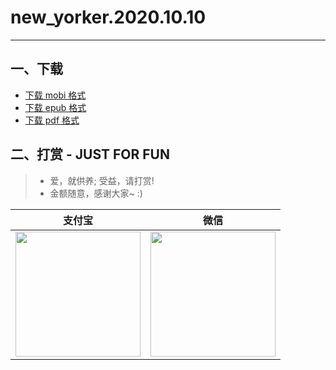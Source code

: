 # new_yorker.2020.10.10
--------------
## 一、下载
* [下载 mobi 格式](https://raw.githubusercontent.com/hehonghui/the-economist-ebooks/master/02_new_yorker/2020.10.10/new_yorker.2020.10.10.mobi) 
* [下载 epub 格式](https://raw.githubusercontent.com/hehonghui/the-economist-ebooks/master/02_new_yorker/2020.10.10/new_yorker.2020.10.10.epub)
* [下载 pdf 格式](https://raw.githubusercontent.com/hehonghui/the-economist-ebooks/master/02_new_yorker/2020.10.10/new_yorker.2020.10.10.pdf)
    
## 二、打赏 - JUST FOR FUN
> * 爱，就供养; 受益，请打赏!
> * 金额随意，感谢大家~ :)
    
|   支付宝   |   微信    |
|------------|-----------|
|<img src="https://img-blog.csdnimg.cn/20200412132734488.JPG?x-oss-process=image/watermark,type_ZmFuZ3poZW5naGVpdGk,shadow_10,text_aHR0cHM6Ly9ibG9nLmNzZG4ubmV0L2Jib3lmZWl5dQ==,size_16,color_FFFFFF,t_70" width="200"/>| <img src="https://img-blog.csdnimg.cn/20200911174255577.jpg?x-oss-process=image/watermark,type_ZmFuZ3poZW5naGVpdGk,shadow_10,text_aHR0cHM6Ly9ibG9nLmNzZG4ubmV0L2Jib3lmZWl5dQ==,size_16,color_FFFFFF,t_70" width="200"/>  |
